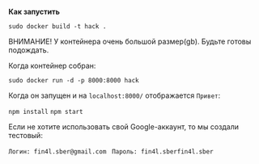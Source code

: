 **Как запустить**

`sudo docker build -t hack .`

ВНИМАНИЕ! У контейнера очень большой размер(gb).
Будьте готовы подождать.

Когда контейнер собран:

`sudo docker run -d -p 8000:8000 hack`

Когда он запущен и на `localhost:8000/` отображается `Привет`:

`npm install`
`npm start`

Если не хотите использовать свой Google-аккаунт, то мы создали тестовый:

`Логин: fin4l.sber@gmail.com `
`Пароль: fin4l.sberfin4l.sber`
